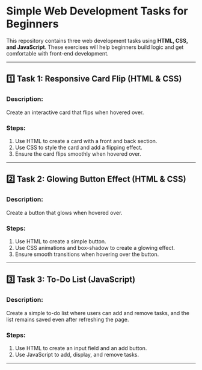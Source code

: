 # Simple Web Development Tasks for Beginners

This repository contains three web development tasks using **HTML, CSS, and JavaScript**. These exercises will help beginners build logic and get comfortable with front-end development.

---

## 1️⃣ Task 1: Responsive Card Flip (HTML & CSS)
### **Description:**
Create an interactive card that flips when hovered over.

### **Steps:**
1. Use HTML to create a card with a front and back section.
2. Use CSS to style the card and add a flipping effect.
3. Ensure the card flips smoothly when hovered over.

---

## 2️⃣ Task 2: Glowing Button Effect (HTML & CSS)
### **Description:**
Create a button that glows when hovered over.

### **Steps:**
1. Use HTML to create a simple button.
2. Use CSS animations and box-shadow to create a glowing effect.
3. Ensure smooth transitions when hovering over the button.

---

## 3️⃣ Task 3: To-Do List (JavaScript)
### **Description:**
Create a simple to-do list where users can add and remove tasks, and the list remains saved even after refreshing the page.

### **Steps:**
1. Use HTML to create an input field and an add button.
2. Use JavaScript to add, display, and remove tasks.

---

